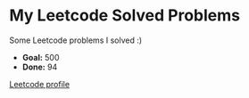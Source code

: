 # My Leetcode Solved Problems

Some Leetcode problems I solved :) 

- **Goal:** 500
- **Done:** 94

[Leetcode profile](https://leetcode.com/akenna/)
